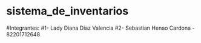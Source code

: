# sistema_de_inventarios

#Integrantes:
#1- Lady Diana Diaz Valencia
#2- Sebastian Henao Cardona - 82201712648
